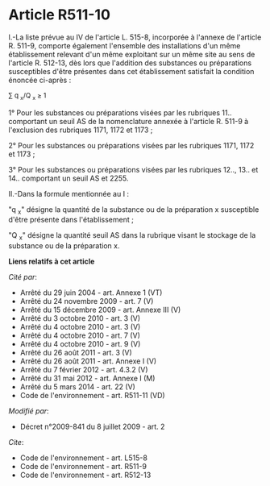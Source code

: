 # Article R511-10

I.-La liste prévue au IV de l'article L. 515-8, incorporée à l'annexe de l'article R. 511-9, comporte également l'ensemble
des installations d'un même établissement relevant d'un même exploitant sur un même site au sens de l'article R. 512-13, dès
lors que l'addition des substances ou préparations susceptibles d'être présentes dans cet établissement satisfait la
condition énoncée ci-après : 

<font size="2">∑ q
    <sub>x</sub>/Q
    <sub>x</sub> ≥ 1</font>

1° Pour les substances ou préparations visées par les rubriques 11.. comportant un seuil AS de la nomenclature annexée à
l'article R. 511-9 à l'exclusion des rubriques 1171, 1172 et 1173 ; 

2° Pour les substances ou préparations visées par les rubriques 1171, 1172 et 1173 ; 

3° Pour les substances ou préparations visées par les rubriques 12.., 13.. et 14.. comportant un seuil AS et 2255. 

II.-Dans la formule mentionnée au I : 

"q
  <sub>x</sub>" désigne la quantité de la substance ou de la préparation x susceptible d'être présente dans
l'établissement ; 

"Q
  <sub>x</sub>" désigne la quantité seuil AS dans la rubrique visant le stockage de la substance ou de la préparation x.

**Liens relatifs à cet article**

_Cité par_:

  - Arrêté du 29 juin 2004 - art. Annexe 1 (VT)
  - Arrêté du 24 novembre 2009 - art. 7 (V)
  - Arrêté du 15 décembre 2009 - art. Annexe III (V)
  - Arrêté du 3 octobre 2010 - art. 3 (V)
  - Arrêté du 4 octobre 2010 - art. 3 (V)
  - Arrêté du 4 octobre 2010 - art. 7 (V)
  - Arrêté du 4 octobre 2010 - art. 9 (V)
  - Arrêté du 26 août 2011 - art. 3 (V)
  - Arrêté du 26 août 2011 - art. Annexe I (V)
  - Arrêté du 7 février 2012 - art. 4.3.2 (V)
  - Arrêté du 31 mai 2012 - art. Annexe I (M)
  - Arrêté du 5 mars 2014 - art. 22 (V)
  - Code de l'environnement - art. R511-11 (VD)

_Modifié par_:

  - Décret n°2009-841 du 8 juillet 2009 - art. 2

_Cite_:

  - Code de l'environnement - art. L515-8
  - Code de l'environnement - art. R511-9
  - Code de l'environnement - art. R512-13
